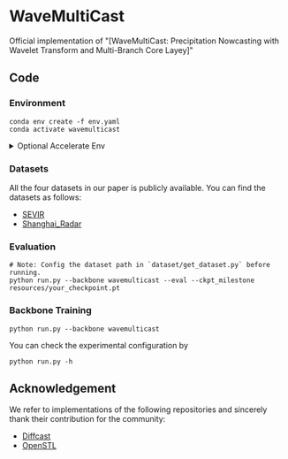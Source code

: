 # WaveMultiCast
Official implementation of "[WaveMultiCast: Precipitation Nowcasting with Wavelet Transform and Multi-Branch Core Layey]"

## Code

### Environment

```shell
conda env create -f env.yaml
conda activate wavemulticast
```
<details close>
<summary>Optional Accelerate Env</summary>

 We apply the `HuggingFace Accelerator` in our code to utilize multi-gpus. 
 One can config the accelerator env before runing code.

-  config the accelerate: `accelerate config`      
- apply accelerate to run code: `accelerate launch *.py`
</details>

### Datasets
All the four datasets in our paper is publicly available.
You can find the datasets as follows:
- [SEVIR](https://nbviewer.org/github/MIT-AI-Accelerator/eie-sevir/blob/master/examples/SEVIR_Tutorial.ipynb)
- [Shanghai_Radar](https://dataverse.harvard.edu/dataset.xhtml?persistentId=doi:10.7910/DVN/2GKMQJ)

### Evaluation
```shell
# Note: Config the dataset path in `dataset/get_dataset.py` before running.
python run.py --backbone wavemulticast --eval --ckpt_milestone resources/your_checkpoint.pt  
```
### Backbone Training
```shell
python run.py --backbone wavemulticast
```
You can check the experimental configuration by
```shell
python run.py -h
```

## Acknowledgement

We refer to implementations of the following repositories and sincerely thank their contribution for the community:
- [Diffcast](https://github.com/DeminYu98/DiffCast/blob/main/README.md)
- [OpenSTL](https://github.com/chengtan9907/OpenSTL/blob/OpenSTL-Lightning/README.md)
